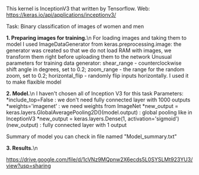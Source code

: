 This kernel is InceptionV3 that written by Tensorflow. Web: https://keras.io/api/applications/inceptionv3/

Task: Binary classification of images of women and men

**1. Preparing images for training.**\n
For loading images and taking them to model I used ImageDataGenerator from keras.preprocessing.image: the generator was created so that we do not load RAM with images, we transform them right before uploading them to the network
Unusual parameters for training data generator: shear_range - counterclockwise shift angle in degrees, set to 0.2; zoom_range - the range for the random zoom, set to 0.2; horizontal_flip - randomly flip inputs horizontally. I used it to make flaxible model

**2. Model.**\n
I haven't chosen all of Inception V3 for this task
Parameters:
*include_top=False : we don't need fully connected layer with 1000 outputs
*weights='imagenet' : we need weights from ImageNet
*new_output = keras.layers.GlobalAveragePooling2D()(model.output) : global pooling like in InceptionV3
*new_output = keras.layers.Dense(1, activation='sigmoid')(new_output) : fully connected layer with 1 output

Summary of model you can check in file named "Model_summary.txt"

**3. Results.**\n


https://drive.google.com/file/d/1cVNz9MQpnw2X6ecds5L0SYSLMt923YU3/view?usp=sharing
